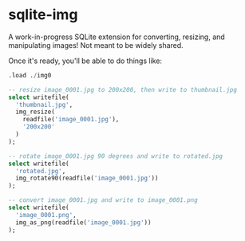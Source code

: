 # sqlite-img

A work-in-progress SQLite extension for converting, resizing, and manipulating images! Not meant to be widely shared.

Once it's ready, you'll be able to do things like:

```sql
.load ./img0

-- resize image_0001.jpg to 200x200, then write to thumbnail.jpg
select writefile(
  'thumbnail.jpg',
  img_resize(
    readfile('image_0001.jpg'),
    '200x200'
  )
);

-- rotate image_0001.jpg 90 degrees and write to rotated.jpg
select writefile(
  'rotated.jpg',
  img_rotate90(readfile('image_0001.jpg'))
);

-- convert image_0001.jpg and write to image_0001.png
select writefile(
  'image_0001.png',
  img_as_png(readfile('image_0001.jpg'))
);
```
